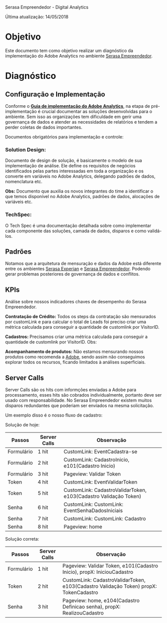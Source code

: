 Serasa Empreendedor - Digital Analytics

Última atualização: 14/05/2018

# Objetivo

Este documento tem como objetivo realizar um diagnóstico da implementação do Adobe Analytics no ambiente [Serasa Empreendedor](https://www.serasaempreendedor.com.br/).

# Diagnóstico

## Configuração e Implementação

Conforme o [**Guia de implementação do Adobe Analytics**](https://helpx.adobe.com/analytics/kb/analytics-standard-implementation-guide.html), na etapa de pré-implementação é crucial documentar as soluções desenvolvidas para o ambiente. Sem isso as organizações tem dificuldade em gerir uma governança de dados e atender as necessidades de relatórios e tendem a perder coletas de dados importantes.

Documentos obrigatórios para implementação e controle:

### Solution Design: 
Documento de design de solução, é basicamente o modelo de sua implementação de análise. Ele define os requisitos de negócios identificados pelas partes interessadas em toda a organização e os converte em variáveis no Adobe Analytics, delegando padrões de dados, nomenclatura etc.

**Obs:** Documento que auxilia os novos integrantes do time a identificar o que temos disponível no Adobe Analytics, padrões de dados, alocações de variáveis etc.

### TechSpec: 
O Tech Spec é uma documentação detalhada sobre como implementar cada componente das soluções, camada de dados, disparos e como validá-los.

## Padrões

Notamos que a arquitetura de mensuração e dados da Adobe está diferente entre os ambientes [Serasa Experian](https://www.serasaexperian.com.br/) e [Serasa Empreendedor](https://www.serasaempreendedor.com.br/). Podendo gerar problemas posteriores de governança de dados e conflitos.

## KPIs

Análise sobre nossos indicadores chaves de desempenho do Serasa Empreendedor.

**Contratação de Crédito:** Todos os steps da contratação são mensurados por customLink  e para calcular o total de Leads foi preciso criar uma métrica calculada para conseguir a quantidade de customlink por VisitorID.

**Cadastros:** Precisamos criar uma métrica calculada para conseguir a quantidade de customlink por VisitorID.
Obs:

**Acompanhamento de produtos:** Não estamos mensurando nossos produtos como recomenda a [Adobe](https://marketing.adobe.com/resources/help/pt_BR/sc/implement/products.html), sendo assim não conseguimos explorar todos os recursos, ficando limitados à análises superficiais.


## Server Calls

Server Calls são os hits com informções enviadas a Adobe para processamento, esses hits são cobrados individualmente, portanto deve ser usado com responsabilidade.
No Serasa Empreendedor existem muitos disparos redundantes que poderiam ser enviados na mesma solicitação.

Um exemplo disso é o nosso fluxo de cadastro:

Solução de hoje:

Passos | Server Calls | Observação      |
------- | ---------------- | ---------- | 
Formulário  | 1 hit | CustomLink: EventCadastra-se
Formulário  | 2 hit | CustomLink: CadastroInicio, e101(Cadastro Inicio)
Formulário  | 3 hit | Pageview: Validar Token
Token  | 4 hit | CustomLink: EventValidarToken
Token  | 5 hit | CustomLink: CadastroValidarToken, e103(Cadastro Validação Token)
Senha  | 6 hit | CustomLink: CustomLink: EventSenhaDadosIniciais
Senha  | 7 hit | CustomLink: CustomLink: Cadastro | Definicao Senha, e104(Cadastro Definicao senha)
Senha  | 8 hit | Pageview: home

Solução correta:

Passos | Server Calls | Observação      |
------- | ---------------- | ---------- | 
Formulário  | 1 hit | Pageview: Validar Token, e101(Cadastro Inicio), propX: IniciouCadastro
Token  | 2 hit | CustomLink: CadastroValidarToken, e103(Cadastro Validação Token) propX: TokenCadastro
Senha  | 3 hit | Pageview: home, e104(Cadastro Definicao senha), propX: RealizouCadastro




